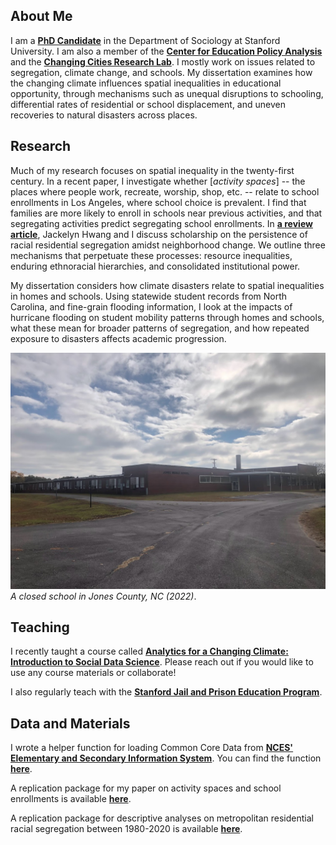 ## About Me
I am a [__PhD Candidate__](https://sociology.stanford.edu/people/tyler-mcdaniel) in the Department of Sociology at Stanford University. I am also a member of the [__Center for Education Policy Analysis__](https://cepa.stanford.edu/people/tyler-mcdaniel) and the [__Changing Cities Research Lab__](https://ccrl.stanford.edu/team). I mostly work on issues related to segregation, climate change, and schools. My dissertation examines how the changing climate influences spatial inequalities in educational opportunity, through mechanisms such as unequal disruptions to schooling, differential rates of residential or school displacement, and uneven recoveries to natural disasters across places. 

## Research

Much of my research focuses on spatial inequality in the twenty-first century. In a recent paper, I investigate whether [_activity spaces_] -- the places where people work, recreate, worship, shop, etc. -- relate to school enrollments in Los Angeles, where school choice is prevalent. I find that families are more likely to enroll in schools near previous activities, and that segregating activities predict segregating school enrollments. In [__a review article__](https://www.annualreviews.org/content/journals/10.1146/annurev-soc-030420-014126), Jackelyn Hwang and I discuss scholarship on the persistence of racial residential segregation amidst neighborhood change. We outline three mechanisms that perpetuate these processes: resource inequalities, enduring ethnoracial hierarchies, and consolidated institutional power.

My dissertation considers how climate disasters relate to spatial inequalities in homes and schools. Using statewide student records from North Carolina, and fine-grain flooding information, I look at the impacts of hurricane flooding on student mobility patterns through homes and schools, what these mean for broader patterns of segregation, and how repeated exposure to disasters affects academic progression.  

![Jones](jones.jpg)
_A closed school in Jones County, NC (2022)_.

## Teaching
I recently taught a course called [__Analytics for a Changing Climate: Introduction to Social Data Science__](https://bookdown.org/tylermc/soc128d/). Please reach out if you would like to use any course materials or collaborate!

I also regularly teach with the [__Stanford Jail and Prison Education Program__](https://sjpep.weebly.com/).

## Data and Materials

I wrote a helper function for loading Common Core Data from [__NCES' Elementary and Secondary Information System__](https://nces.ed.gov/ccd/elsi/). You can find the function [__here__](https://github.com/tylermcdaniel/tidy_elsi).

A replication package for my paper on activity spaces and school enrollments is available [__here__](https://purl.stanford.edu/sj315mc0440).

A replication package for descriptive analyses on metropolitan residential racial segregation between 1980-2020 is available [__here__](https://purl.stanford.edu/sy352sf3635).

